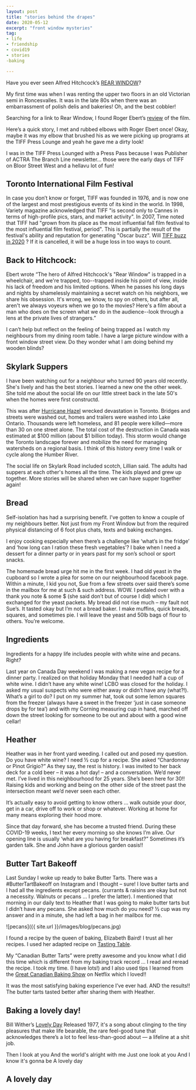 ```yaml
---
layout: post
title: "stories behind the drapes"
date: 2020-05-12
excerpt: "front window mysteries"
tag:
- life
- friendship
- covid19
- stories
-baking

---
```

Have you ever seen Alfred Hitchcock’s [REAR WINDOW](https://www.imdb.com/title/tt0047396/)?

My first time was when I was renting the upper two floors in an old Victorian semi in Roncesvalles. It was in the late 80s when there was an embarrassment of polish delis and bakeries! Oh, and the best cobbler! 

Searching for a link to Rear Window, I found Roger Ebert’s [review](https://www.rogerebert.com/reviews/great-movie-rear-window-1954) of the film. 

Here’s a quick story, I met and rubbed elbows with Roger Ebert once! Okay, maybe it was my elbow that brushed his as we were picking up programs at the TIFF Press Lounge and yeah he gave me a dirty look! 

I was in the TIFF Press Lounged with a Press Pass because I was Publisher of ACTRA The Branch Line newsletter… those were the early days of TIFF on Bloor Street West and a hellavu lot of fun!

## Toronto International Film Festival

In case you don’t know or forget, TIFF was founded in 1976, and is now one of the largest and most prestigious events of its kind in the world.  In 1998, Variety magazine acknowledged that TIFF "is second only to Cannes in terms of high-profile pics, stars, and market activity". In 2007, Time noted that TIFF had "grown from its place as the most influential fall film festival to the most influential film festival, period". This is partially the result of the festival's ability and reputation for generating "Oscar buzz". Will [TIFF buzz in 2020](https://www.tiff.net/about-tiff-20) ? If it is cancelled, it will be a huge loss in too ways to count.

## Back to Hitchcock:

Ebert wrote “The hero of Alfred Hitchcock's "Rear Window" is trapped in a wheelchair, and we're trapped, too--trapped inside his point of view, inside his lack of freedom and his limited options. When he passes his long days and nights by shamelessly maintaining a secret watch on his neighbors, we share his obsession. It's wrong, we know, to spy on others, but after all, aren't we always voyeurs when we go to the movies? Here's a film about a man who does on the screen what we do in the audience--look through a lens at the private lives of strangers.”

I can’t help but reflect on the feeling of being trapped as I watch my neighbours from my dining room table. I have a large picture window with a front window street view. Do they wonder what I am doing behind my wooden blinds? 

## Skylark Suppers

I have been watching out for a neighbour who turned 90 years old recently. She's lively and has the best stories. I learned a new one the other week. She told me about the social life on our little street back in the late 50's when the homes were first constructd.

This was after [Hurricane Hazel](http://www.hurricanehazel.ca/?gclid=Cj0KCQjwtLT1BRD9ARIsAMH3BtUNj1W_9sIiKY2VMDfAtdSnAUKiTP8B5FmXZeesVyb6M29693wA3psaAl2TEALw_wcB) wrecked devastation in Toronto. Bridges and streets were washed out, homes and trailers were washed into Lake Ontario. Thousands were left homeless, and 81 people were killed—more than 30 on one street alone. The total cost of the destruction in Canada was estimated at $100 million (about $1 billion today). This storm would change the Toronto landscape forever and mobilize the need for managing watersheds on a regional basis. I think of this history every time I walk or cycle along the Humber River.

The social life on Skylark Road included scotch, Lillian said. The adults had suppers at each other's homes all the time. The kids played and grew up together. More stories will be shared when we can have supper together again!

## Bread

Self-isolation has had a surprising benefit. I’ve gotten to know a couple of my neighbours better. Not just from my Front Window but from the required physical distancing of 6 foot plus chats, texts and baking exchanges.

I enjoy cooking especially when there’s a challenge like ‘what’s in the fridge’ and ‘how long can I ration these fresh vegetables’? I bake when I need a dessert for a dinner party or in years past for my son’s school or sport snacks.

The homemade bread urge hit me in the first week. I had old yeast in the cupboard so I wrote a plea for some on our neighbourhood facebook page. Within a minute, I kid you not, Sue from a few streets over said there’s some in the mailbox for me at such & such address. WOW. I pedaled over with a thank you note & some $ (she said don’t but of course I did) which I exchanged for the yeast packets. My bread did not rise much – my fault not Sue’s. It tasted okay but I’m not a bread baker. I make muffins, quick breads, squares, and sometimes pie. I will leave the yeast and 50lb bags of flour to others. You’re welcome.

## Ingredients

Ingredients for a happy life includes people with white wine and pecans. Right? 

Last year on Canada Day weekend I was making a new vegan recipe for a dinner party. I realized on that holiday Monday that I needed half a cup of white wine. I didn’t have any white wine! LCBO was closed for the holiday. I asked my usual suspects who were either away or didn’t have any (what?!). What’s a girl to do? I put on my summer hat, took out some lemon squares from the freezer (always have a sweet in the freezer ‘just in case someone drops by for tea’) and with my Corning measuring cup in hand, marched off down the street looking for someone to be out and about with a good wine cellar!

## Heather

Heather was in her front yard weeding. I called out and posed my question. Do you have white wine? I need ½ cup for a recipe. She asked “Chardonnay or Pinot Grigio?” As they say, the rest is history. I was invited to her back deck for a cold beer – it was a hot day! – and a conversation. We’d never met. I’ve lived in this neighbourhood for 25 years. She’s been here for 30!! Raising kids and working and being on the other side of the street past the intersection meant we’d never seen each other. 

It’s actually easy to avoid getting to know others … walk outside your door, get in a car, drive off to work or shop or whatever. Working at home for many means exploring their hood more. 

Since that day forward, she has become a trusted friend. During these COVID-19 weeks, I text her every morning so she knows I’m alive. Our opening line is usually ‘what are you having for breakfast?” Sometimes it’s garden talk. She and John have a glorious garden oasis!!

## Butter Tart Bakeoff

Last Sunday I woke up ready to bake Butter Tarts. There was a #ButterTartBakeoff on Instagram and I thought – sure! I love butter tarts and I had all the ingredients except pecans. (currants & raisins are okay but not a necessity. Walnuts or pecans … I prefer the latter). I mentioned that morning in our daily text to Heather that I was going to make butter tarts but I didn’t have any pecans. She asked how much do you need? ½ cup was my answer and in a minute, she had left a bag in her mailbox for me. 

![pecans]({{ site.url }}/images/blog/pecans.jpg)

I found a recipe by the queen of baking, Elizabeth Baird! I trust all her recipes. I used her adapted recipe on [Tasting Table](https://www.tastingtable.com/cook/recipes/canadian-butter-tart-recipe). 

My “Canadian Butter Tarts” were pretty awesome and you know what I did this time which is different from my baking track record … I read and reread the recipe. I took my time. (I have lots!) and I also used tips I learned from the [Great Canadian Baking Show](https://www.narcity.com/entertainment/ca/the-great-canadian-baking-show-on-netflix-is-sure-to-work-up-your-appetite) on Netflix which I loved!! 

It was the most satisfying baking experience I’ve ever had. AND the results!! The butter tarts tasted better after sharing them with Heather.

## Baking a lovely day!

<i class="fa fa-microphone" aria-hidden="true"></i>  Bill Wither’s [Lovely Day](https://youtu.be/bEeaS6fuUoA )
Released 1977, it's a song about clinging to the tiny pleasures that make life bearable, the rare feel-good tune that acknowledges there’s a lot to feel less-than-good about — a lifeline at a shit job. 

Then I look at you And the world's alright with me Just one look at you And I know it's gonna be A lovely day 

## A lovely day